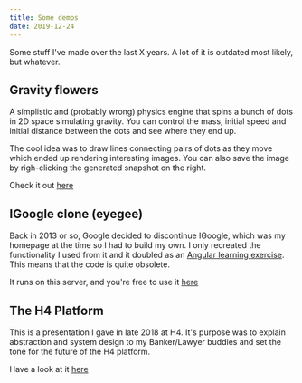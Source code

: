 ```yaml
---
title: Some demos
date: 2019-12-24
---
```

Some stuff I've made over the last X years. A lot of it is outdated most likely, but whatever.

## Gravity flowers

A simplistic and (probably wrong) physics engine that spins a bunch of dots in 2D space simulating gravity. You can control the mass, initial speed and initial distance between the dots and see where they end up.

The cool idea was to draw lines connecting pairs of dots as they move which ended up rendering interesting images. You can also save the image by righ-clicking the generated snapshot on the right.

Check it out [here](/extras/gravity-flowers.html)

## IGoogle clone (eyegee)

Back in 2013 or so, Google decided to discontinue IGoogle, which was my homepage at the time so I had to build my own. I only recreated the functionality I used from it and it doubled as an [Angular learning exercise](https://github.com/skid/angular-widgetbox). This means that the code is quite obsolete.

It runs on this server, and you're free to use it [here](http://eyegee.discobot.net)

## The H4 Platform

This is a presentation I gave in late 2018 at H4. It's purpose was to explain abstraction and system design to my Banker/Lawyer buddies and set the tone for the future of the H4 platform.

Have a look at it [here](/extras/h4-platform)